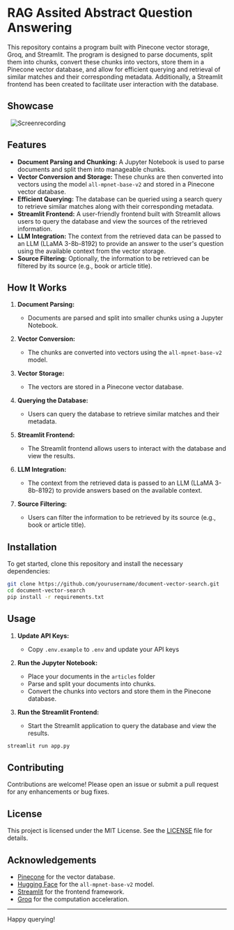 # RAG Assited Abstract Question Answering

This repository contains a program built with Pinecone vector storage, Groq, and Streamlit. The program is designed to parse documents, split them into chunks, convert these chunks into vectors, store them in a Pinecone vector database, and allow for efficient querying and retrieval of similar matches and their corresponding metadata. Additionally, a Streamlit frontend has been created to facilitate user interaction with the database.

## Showcase
 
![Screenrecording](https://github.com/louisprp/rag-vector-db/assets/99763026/96848076-d46d-4b64-9425-f6cc6e7784c0)

## Features

- **Document Parsing and Chunking:** A Jupyter Notebook is used to parse documents and split them into manageable chunks.
- **Vector Conversion and Storage:** These chunks are then converted into vectors using the model `all-mpnet-base-v2` and stored in a Pinecone vector database.
- **Efficient Querying:** The database can be queried using a search query to retrieve similar matches along with their corresponding metadata.
- **Streamlit Frontend:** A user-friendly frontend built with Streamlit allows users to query the database and view the sources of the retrieved information.
- **LLM Integration:** The context from the retrieved data can be passed to an LLM (LLaMA 3-8b-8192) to provide an answer to the user's question using the available context from the vector storage.
- **Source Filtering:** Optionally, the information to be retrieved can be filtered by its source (e.g., book or article title).

## How It Works

1. **Document Parsing:**
   - Documents are parsed and split into smaller chunks using a Jupyter Notebook.

2. **Vector Conversion:**
   - The chunks are converted into vectors using the `all-mpnet-base-v2` model.

3. **Vector Storage:**
   - The vectors are stored in a Pinecone vector database.

4. **Querying the Database:**
   - Users can query the database to retrieve similar matches and their metadata.

5. **Streamlit Frontend:**
   - The Streamlit frontend allows users to interact with the database and view the results.

6. **LLM Integration:**
   - The context from the retrieved data is passed to an LLM (LLaMA 3-8b-8192) to provide answers based on the available context.

7. **Source Filtering:**
   - Users can filter the information to be retrieved by its source (e.g., book or article title).

## Installation

To get started, clone this repository and install the necessary dependencies:

```bash
git clone https://github.com/yourusername/document-vector-search.git
cd document-vector-search
pip install -r requirements.txt
```

## Usage
1. **Update API Keys:**
   - Copy `.env.example` to `.env` and update your API keys

2. **Run the Jupyter Notebook:**
   - Place your documents in the `articles` folder
   - Parse and split your documents into chunks.
   - Convert the chunks into vectors and store them in the Pinecone database.

3. **Run the Streamlit Frontend:**
   - Start the Streamlit application to query the database and view the results.
  
  ```bash
  streamlit run app.py
  ```

## Contributing

Contributions are welcome! Please open an issue or submit a pull request for any enhancements or bug fixes.

## License

This project is licensed under the MIT License. See the [LICENSE](LICENSE) file for details.

## Acknowledgements

- [Pinecone](https://www.pinecone.io/) for the vector database.
- [Hugging Face](https://huggingface.co/) for the `all-mpnet-base-v2` model.
- [Streamlit](https://www.streamlit.io/) for the frontend framework.
- [Groq](https://www.groq.com/) for the computation acceleration.

---

Happy querying!
